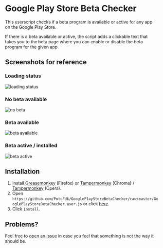 # Google Play Store Beta Checker
This userscript checks if a beta program is available or active for any app on the Google Play Store.

If there is a beta available or active, the script adds a clickable text that takes you to the beta page where you can enable or disable the beta program for the given app.

## Screenshots for reference

### Loading status
![loading status](https://i.imgur.com/7IMsRPP.png)

### No beta available
![no beta](https://i.imgur.com/9R0FlqD.png)

### Beta available
![beta available](https://i.imgur.com/tOM5Svw.png)

### Beta active / installed
![beta active](https://i.imgur.com/CPDCw89.png)

## Installation
1. Install [Greasemonkey](https://addons.mozilla.org/en-us/firefox/addon/greasemonkey/) (Firefox) or [Tampermonkey](https://chrome.google.com/webstore/detail/tampermonkey/dhdgffkkebhmkfjojejmpbldmpobfkfo) (Chrome) / [Tampermonkey](https://addons.opera.com/en/extensions/details/tampermonkey-beta/) (Opera).
2. Open `https://github.com/PotcFdk/GooglePlayStoreBetaChecker/raw/master/GooglePlayStoreBetaChecker.user.js` or click [here](https://github.com/PotcFdk/GooglePlayStoreBetaChecker/raw/master/GooglePlayStoreBetaChecker.user.js).
3. Click `Install`.  

## Problems?
Feel free to [open an issue](https://github.com/PotcFdk/GooglePlayStoreBetaChecker/issues) in case you feel that something is not the way it should be.
